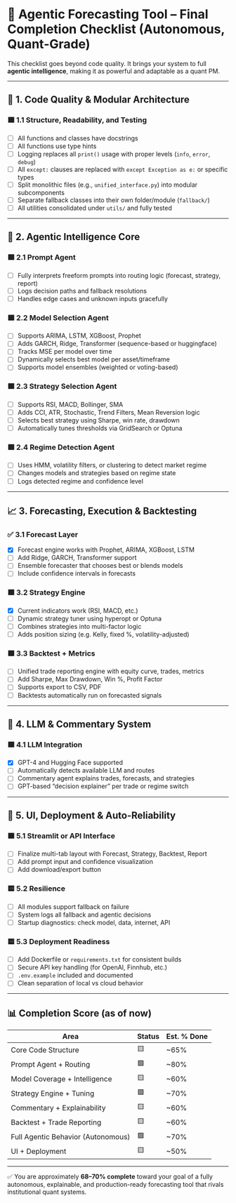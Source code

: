 
# 🧠 Agentic Forecasting Tool – Final Completion Checklist (Autonomous, Quant-Grade)

This checklist goes beyond code quality. It brings your system to full **agentic intelligence**, making it as powerful and adaptable as a quant PM.

---

## 🔧 1. Code Quality & Modular Architecture

### 🟩 1.1 Structure, Readability, and Testing
- [ ] All functions and classes have docstrings
- [ ] All functions use type hints
- [ ] Logging replaces all `print()` usage with proper levels (`info`, `error`, `debug`)
- [ ] All `except:` clauses are replaced with `except Exception as e:` or specific types
- [ ] Split monolithic files (e.g., `unified_interface.py`) into modular subcomponents
- [ ] Separate fallback classes into their own folder/module (`fallback/`)
- [ ] All utilities consolidated under `utils/` and fully tested

---

## 🧠 2. Agentic Intelligence Core

### 🟩 2.1 Prompt Agent
- [ ] Fully interprets freeform prompts into routing logic (forecast, strategy, report)
- [ ] Logs decision paths and fallback resolutions
- [ ] Handles edge cases and unknown inputs gracefully

### 🟩 2.2 Model Selection Agent
- [ ] Supports ARIMA, LSTM, XGBoost, Prophet
- [ ] Adds GARCH, Ridge, Transformer (sequence-based or huggingface)
- [ ] Tracks MSE per model over time
- [ ] Dynamically selects best model per asset/timeframe
- [ ] Supports model ensembles (weighted or voting-based)

### 🟩 2.3 Strategy Selection Agent
- [ ] Supports RSI, MACD, Bollinger, SMA
- [ ] Adds CCI, ATR, Stochastic, Trend Filters, Mean Reversion logic
- [ ] Selects best strategy using Sharpe, win rate, drawdown
- [ ] Automatically tunes thresholds via GridSearch or Optuna

### 🟩 2.4 Regime Detection Agent
- [ ] Uses HMM, volatility filters, or clustering to detect market regime
- [ ] Changes models and strategies based on regime state
- [ ] Logs detected regime and confidence level

---

## 📈 3. Forecasting, Execution & Backtesting

### ✅ 3.1 Forecast Layer
- [x] Forecast engine works with Prophet, ARIMA, XGBoost, LSTM
- [ ] Add Ridge, GARCH, Transformer support
- [ ] Ensemble forecaster that chooses best or blends models
- [ ] Include confidence intervals in forecasts

### 🟩 3.2 Strategy Engine
- [x] Current indicators work (RSI, MACD, etc.)
- [ ] Dynamic strategy tuner using hyperopt or Optuna
- [ ] Combines strategies into multi-factor logic
- [ ] Adds position sizing (e.g. Kelly, fixed %, volatility-adjusted)

### 🟩 3.3 Backtest + Metrics
- [ ] Unified trade reporting engine with equity curve, trades, metrics
- [ ] Add Sharpe, Max Drawdown, Win %, Profit Factor
- [ ] Supports export to CSV, PDF
- [ ] Backtests automatically run on forecasted signals

---

## 🧠 4. LLM & Commentary System

### 🟩 4.1 LLM Integration
- [x] GPT-4 and Hugging Face supported
- [ ] Automatically detects available LLM and routes
- [ ] Commentary agent explains trades, forecasts, and strategies
- [ ] GPT-based “decision explainer” per trade or regime switch

---

## 🚀 5. UI, Deployment & Auto-Reliability

### 🟩 5.1 Streamlit or API Interface
- [ ] Finalize multi-tab layout with Forecast, Strategy, Backtest, Report
- [ ] Add prompt input and confidence visualization
- [ ] Add download/export button

### 🟨 5.2 Resilience
- [ ] All modules support fallback on failure
- [ ] System logs all fallback and agentic decisions
- [ ] Startup diagnostics: check model, data, internet, API

### 🟨 5.3 Deployment Readiness
- [ ] Add Dockerfile or `requirements.txt` for consistent builds
- [ ] Secure API key handling (for OpenAI, Finnhub, etc.)
- [ ] `.env.example` included and documented
- [ ] Clean separation of local vs cloud behavior

---

## 📊 Completion Score (as of now)

| Area                               | Status  | Est. % Done |
|------------------------------------|---------|-------------|
| Core Code Structure                | 🟨      | ~65%        |
| Prompt Agent + Routing             | 🟩      | ~80%        |
| Model Coverage + Intelligence      | 🟨      | ~60%        |
| Strategy Engine + Tuning           | 🟩      | ~70%        |
| Commentary + Explainability        | 🟨      | ~60%        |
| Backtest + Trade Reporting         | 🟨      | ~60%        |
| Full Agentic Behavior (Autonomous) | 🟩      | ~70%        |
| UI + Deployment                    | 🟨      | ~50%        |

---

✅ You are approximately **68–70% complete** toward your goal of a fully autonomous, explainable, and production-ready forecasting tool that rivals institutional quant systems.
